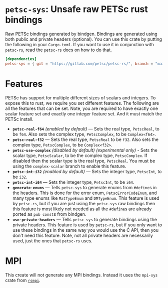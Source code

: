 # `petsc-sys`: Unsafe raw PETSc rust bindings

Raw PETSc bindings generated by bindgen. Bindings are generated using both public and private headers (optional). You can use this crate by putting the following in your `Cargo.toml`. If you want to use it in conjunction with `petsc-rs`, read the `petsc-rs` docs on how to do that.

```toml
[dependencies]
petsc-sys = { git = "https://gitlab.com/petsc/petsc-rs/", branch = "main" }
```

# Features

PETSc has support for multiple different sizes of scalars and integers. To expose this to rust, we require you set different features. The following are all the features that can be set. Note, you are required to have exactly one scalar feature set and exactly one integer feature set. And it must match the PETSc install.

- **`petsc-real-f64`** *(enabled by default)* — Sets the real type, `PetscReal`, to be `f64`. Also sets the complex type, `PetscComplex`, to be `Complex<f64>`.
- **`petsc-real-f32`** — Sets the real type, `PetscReal` to be `f32`. Also sets the complex type, `PetscComplex`, to be `Complex<f32>`.
- **`petsc-use-complex`** *(disabled by default)* *(experimental only)* - Sets the scalar type, `PetscScalar`, to be the complex type, `PetscComplex`. If disabled then the scalar type is the real type, `PetscReal`. You must be using the `complex-scalar` branch to enable this feature.
- **`petsc-int-i32`** *(enabled by default)* — Sets the integer type, `PetscInt`, to be `i32`.
- **`petsc-int-i64`** — Sets the integer type, `PetscInt`, to be `i64`.
- **`generate-enums`** — Tells `petsc-sys` to generate enums from `#define`s in the headers. This is done for the error enum, `PetscErrorCodeEnum`, and many type enums like `MatTypeEnum` and `DMTypeEnum`. This feature is used by `petsc-rs`, but if you are just using the `petsc-sys` raw bindings then this feature is most likely not needed as all the `#define`s are already ported as `pub const`s from bindgen.
- **`use-private-headers`** — Tells `petsc-sys` to generate bindings using the private headers. This feature is used by `petsc-rs`, but if you only want to use these bindings in the same way you would use the C API, then you don't need this feature. Note, not all private headers are necessarily used, just the ones that `petsc-rs` uses.

# MPI

This create will not generate any MPI bindings. Instead it uses the `mpi-sys` crate from [`rsmpi`](https://github.com/rsmpi/rsmpi).
